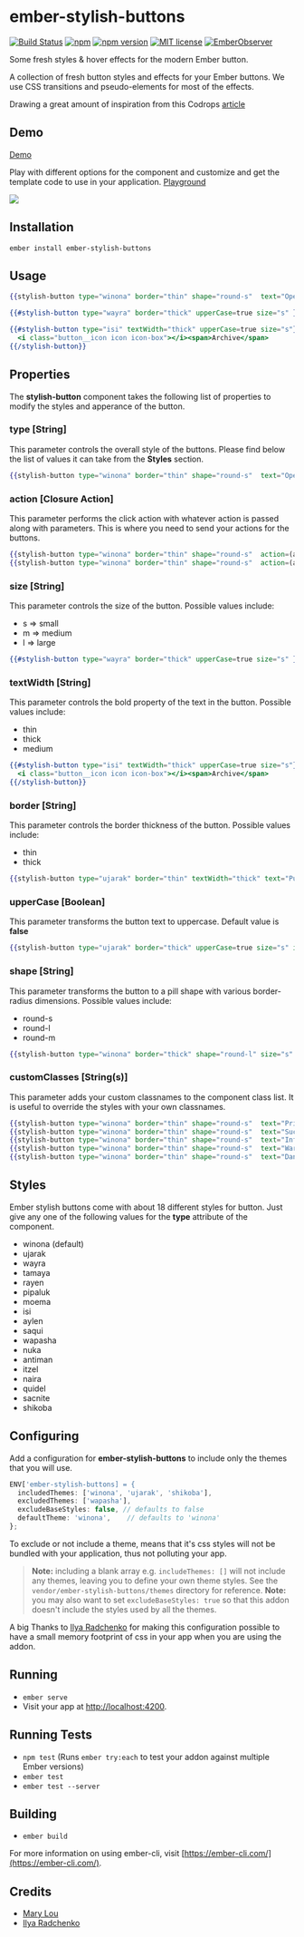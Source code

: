 # ember-stylish-buttons

[![Build Status](https://travis-ci.org/rajasegar/ember-stylish-buttons.svg?branch=master)](https://travis-ci.org/rajasegar/ember-stylish-buttons) 
[![npm](https://img.shields.io/npm/dm/ember-stylish-buttons.svg)](https://www.npmjs.com/package/ember-stylish-buttons)
[![npm version](http://img.shields.io/npm/v/ember-stylish-buttons.svg?style=flat)](https://npmjs.org/package/ember-stylish-buttons "View this project on npm")
[![MIT license](http://img.shields.io/badge/license-MIT-brightgreen.svg)](http://opensource.org/licenses/MIT)
[![EmberObserver](http://emberobserver.com/badges/ember-stylish-buttons.svg?branch=master)](http://emberobserver.com/addons/ember-stylish-buttons)


Some fresh styles & hover effects for the modern Ember button.

A collection of fresh button styles and effects for your Ember buttons. 
We use CSS transitions and pseudo-elements for most of the effects.

Drawing a great amount of inspiration from this Codrops [article](https://tympanus.net/codrops/2015/02/26/inspiration-button-styles-effects/)

## Demo
[Demo](https://rajasegar.github.io/ember-stylish-buttons/)

Play with different options for the component and customize and get the template code to use in your application.
[Playground](https://rajasegar.github.io/ember-stylish-buttons/#/playground)


<img src="https://codropspz-tympanus.netdna-ssl.com/codrops/wp-content/uploads/2015/02/ButtonStyle_Itzel.gif"/>

## Installation
```shell
ember install ember-stylish-buttons
```

## Usage
```hbs
{{stylish-button type="winona" border="thin" shape="round-s"  text="Open Project"}}

{{#stylish-button type="wayra" border="thick" upperCase=true size="s" }}Remove{{/stylish-button}}

{{#stylish-button type="isi" textWidth="thick" upperCase=true size="s"}}
  <i class="button__icon icon icon-box"></i><span>Archive</span>
{{/stylish-button}}
```

## Properties
The **stylish-button** component takes the following list of properties to modify the styles and apperance of the button.

### type [String]
This parameter controls the overall style of the buttons.
Please find below the list of values it can take from the **Styles** section.
```hbs
{{stylish-button type="winona" border="thin" shape="round-s"  text="Open Project"}}
```

### action [Closure Action]
This parameter performs the click action with whatever action is passed along with parameters.
This is where you need to send your actions for the buttons.
```hbs
{{stylish-button type="winona" border="thin" shape="round-s"  action=(action 'buttonAction') text="Open Project"}}
{{stylish-button type="winona" border="thin" shape="round-s"  action=(action 'buttonAction' 'Hello' 'World') text="Open Project"}}
```

### size [String]
This parameter controls the size of the button.
Possible values include:
- s => small
- m => medium
- l => large
```hbs
{{#stylish-button type="wayra" border="thick" upperCase=true size="s" }}Remove{{/stylish-button}}
```

### textWidth [String]
This parameter controls the bold property of the text in the button.
Possible values include:
- thin
- thick
- medium
```hbs
{{#stylish-button type="isi" textWidth="thick" upperCase=true size="s"}}
  <i class="button__icon icon icon-box"></i><span>Archive</span>
{{/stylish-button}}
```

### border [String]
This parameter controls the border thickness of the button.
Possible values include:
- thin
- thick
```hbs
{{stylish-button type="ujarak" border="thin" textWidth="thick" text="Publish"}}
```

### upperCase [Boolean]
This parameter transforms the button text to uppercase.
Default value is **false**
```hbs
{{stylish-button type="ujarak" border="thick" upperCase=true size="s" inverted=true textWidth="thick" text="Publish"}}
```

### shape [String]
This parameter transforms the button to a pill shape with various border-radius dimensions.
Possible values include:
- round-s
- round-l
- round-m
```hbs
{{stylish-button type="winona" border="thick" shape="round-l" size="s" upperCase=true textWidth="thick" text="Open Project"}}
```

### customClasses [String(s)]
This parameter adds your custom classnames to the component class list.
It is useful to override the styles with your own classnames.
```hbs
{{stylish-button type="winona" border="thin" shape="round-s"  text="Primary" customClasses="btn-primary"}}
{{stylish-button type="winona" border="thin" shape="round-s"  text="Success" customClasses="btn-success"}}
{{stylish-button type="winona" border="thin" shape="round-s"  text="Info" customClasses="btn-info"}}
{{stylish-button type="winona" border="thin" shape="round-s"  text="Warning" customClasses="btn-warning"}}
{{stylish-button type="winona" border="thin" shape="round-s"  text="Danger" customClasses="btn-danger"}}

```

## Styles
Ember stylish buttons come with about 18 different styles for button. 
Just give any one of the following values for the **type** attribute of the component.
- winona (default)
- ujarak
- wayra
- tamaya
- rayen
- pipaluk
- moema
- isi
- aylen
- saqui
- wapasha
- nuka
- antiman
- itzel
- naira
- quidel
- sacnite
- shikoba

## Configuring
Add a configuration for **ember-stylish-buttons** to include only the themes that you will use.
```js
ENV['ember-stylish-buttons] = {
  includedThemes: ['winona', 'ujarak', 'shikoba'],
  excludedThemes: ['wapasha'],
  excludeBaseStyles: false, // defaults to false
  defaultTheme: 'winona',    // defaults to 'winona'
};
```

To exclude or not include a theme, means that it's css styles will not be bundled with your application, thus not polluting your app.

> **Note:** including a blank array e.g. `includeThemes: []` will not include any themes, leaving
you to define your own theme styles. See the `vendor/ember-stylish-buttons/themes` directory
for reference.
> **Note:** you may also want to set `excludeBaseStyles: true` so that this addon doesn't include the styles
used by all the themes.

A big Thanks to [Ilya Radchenko](https://github.com/knownasilya) for making this configuration possible to have
a small memory footprint of css in your app when you are using the addon.

## Running

* `ember serve`
* Visit your app at [http://localhost:4200](http://localhost:4200).

## Running Tests

* `npm test` (Runs `ember try:each` to test your addon against multiple Ember versions)
* `ember test`
* `ember test --server`

## Building

* `ember build`

For more information on using ember-cli, visit [https://ember-cli.com/](https://ember-cli.com/).

## Credits
* [Mary Lou](https://github.com/crnacura)
* [Ilya Radchenko](https://github.com/knownasilya)
